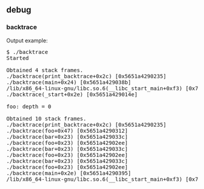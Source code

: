 ## debug

### backtrace

Output example:

<pre>
$ ./backtrace
Started

Obtained 4 stack frames.
./backtrace(print_backtrace+0x2c) [0x5651a4290235]
./backtrace(main+0x24) [0x5651a429038b]
/lib/x86_64-linux-gnu/libc.so.6(__libc_start_main+0xf3) [0x7f321141d0b3]
./backtrace(_start+0x2e) [0x5651a429014e]

foo: depth = 0

Obtained 10 stack frames.
./backtrace(print_backtrace+0x2c) [0x5651a4290235]
./backtrace(foo+0x47) [0x5651a4290312]
./backtrace(bar+0x23) [0x5651a429033c]
./backtrace(foo+0x23) [0x5651a42902ee]
./backtrace(bar+0x23) [0x5651a429033c]
./backtrace(foo+0x23) [0x5651a42902ee]
./backtrace(bar+0x23) [0x5651a429033c]
./backtrace(foo+0x23) [0x5651a42902ee]
./backtrace(main+0x2e) [0x5651a4290395]
/lib/x86_64-linux-gnu/libc.so.6(__libc_start_main+0xf3) [0x7f321141d0b3]

</pre>
